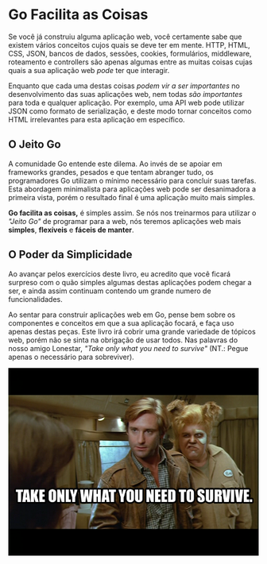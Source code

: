 # Go Facilita as Coisas

Se você já construiu alguma aplicação web, você certamente sabe que existem
vários conceitos cujos quais se deve ter em mente. HTTP, HTML, CSS, JSON,
bancos de dados, sessões, cookies, formulários, middleware, roteamento e
controllers são apenas algumas entre as muitas coisas cujas quais a sua
aplicação web *pode* ter que interagir.

Enquanto que cada uma destas coisas *podem vir a ser importantes* no
desenvolvimento das suas aplicações web, nem todas *são importantes* para
toda e qualquer aplicação. Por exemplo, uma API web pode utilizar
JSON como formato de serialização, e deste modo tornar conceitos como HTML
irrelevantes para esta aplicação em específico.

## O Jeito Go

A comunidade Go entende este dilema. Ao invés de se apoiar em frameworks
grandes, pesados e que tentam abranger tudo, os programadores Go utilizam o
mínimo necessário para concluir suas tarefas. Esta abordagem minimalista para
aplicações web pode ser desanimadora a primeira vista, porém o resultado final é
uma aplicação muito mais simples.

**Go facilita as coisas,** é simples assim. Se nós nos treinarmos para utilizar
o *"Jeito Go"* de programar para a web, nós teremos aplicações web mais
**simples**, **flexíveis** e **fáceis de manter**.

## O Poder da Simplicidade

Ao avançar pelos exercícios deste livro, eu acredito que você ficará surpreso
com o quão simples algumas destas aplicações podem chegar a ser, e ainda assim
continuam contendo um grande numero de funcionalidades.

Ao sentar para construir aplicações web em Go, pense bem sobre os componentes e
conceitos em que a sua aplicação focará, e faça uso apenas destas peças. Este
livro irá cobrir uma grande variedade de tópicos web, porém não se sinta na
obrigação de usar todos. Nas palavras do nosso amigo Lonestar, *"Take only what
you need to survive"* (NT.: Pegue apenas o necessário para sobreviver).

![](spaceballs.png)
